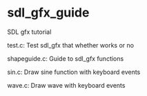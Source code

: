 # sdl_gfx_guide
SDL gfx tutorial

test.c: Test sdl_gfx that whether works or no

shapeguide.c: Guide to sdl_gfx functions

sin.c: Draw sine function with keyboard events

wave.c: Draw wave with keyboard events
